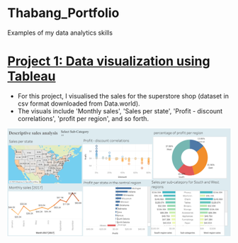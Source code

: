 # Thabang_Portfolio
Examples of my data analytics skills


# [Project 1: Data visualization using Tableau](https://public.tableau.com/app/profile/thabang.somo/viz/SalesanalysisdescriptiveforSuperstore/Dashboard1)
- For this project, I visualised the sales for the superstore shop (dataset in csv format downloaded from Data.world).
- The visuals include 'Monthly sales', 'Sales per state', 'Profit - discount correlations', 'profit per region', and so forth.

![](https://github.com/TRSomo/Thabang_Portfolio/blob/main/images/Dashboard%201.png)
